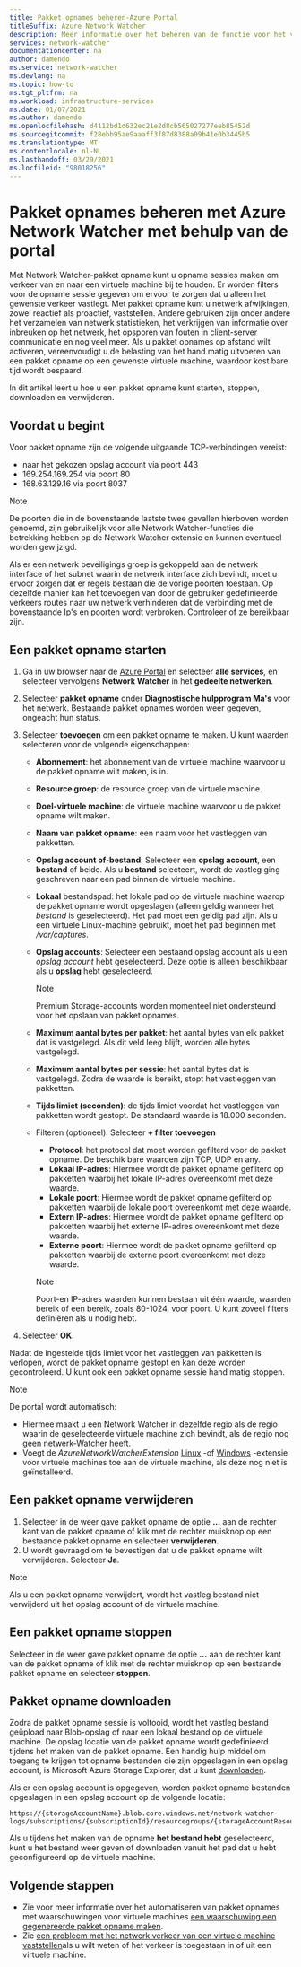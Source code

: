 ```yaml
---
title: Pakket opnames beheren-Azure Portal
titleSuffix: Azure Network Watcher
description: Meer informatie over het beheren van de functie voor het vastleggen van pakketten van Network Watcher met behulp van de Azure Portal.
services: network-watcher
documentationcenter: na
author: damendo
ms.service: network-watcher
ms.devlang: na
ms.topic: how-to
ms.tgt_pltfrm: na
ms.workload: infrastructure-services
ms.date: 01/07/2021
ms.author: damendo
ms.openlocfilehash: d4112bd1d632ec21e2d8cb565027277eeb85452d
ms.sourcegitcommit: f28ebb95ae9aaaff3f87d8388a09b41e0b3445b5
ms.translationtype: MT
ms.contentlocale: nl-NL
ms.lasthandoff: 03/29/2021
ms.locfileid: "98018256"
---
```

# <a name="manage-packet-captures-with-azure-network-watcher-using-the-portal"></a>Pakket opnames beheren met Azure Network Watcher met behulp van de portal

Met Network Watcher-pakket opname kunt u opname sessies maken om verkeer van en naar een virtuele machine bij te houden. Er worden filters voor de opname sessie gegeven om ervoor te zorgen dat u alleen het gewenste verkeer vastlegt. Met pakket opname kunt u netwerk afwijkingen, zowel reactief als proactief, vaststellen. Andere gebruiken zijn onder andere het verzamelen van netwerk statistieken, het verkrijgen van informatie over inbreuken op het netwerk, het opsporen van fouten in client-server communicatie en nog veel meer. Als u pakket opnames op afstand wilt activeren, vereenvoudigt u de belasting van het hand matig uitvoeren van een pakket opname op een gewenste virtuele machine, waardoor kost bare tijd wordt bespaard.

In dit artikel leert u hoe u een pakket opname kunt starten, stoppen, downloaden en verwijderen. 

## <a name="before-you-begin"></a>Voordat u begint

Voor pakket opname zijn de volgende uitgaande TCP-verbindingen vereist:
- naar het gekozen opslag account via poort 443
- 169.254.169.254 via poort 80
- 168.63.129.16 via poort 8037

> [!NOTE]
> De poorten die in de bovenstaande laatste twee gevallen hierboven worden genoemd, zijn gebruikelijk voor alle Network Watcher-functies die betrekking hebben op de Network Watcher extensie en kunnen eventueel worden gewijzigd.


Als er een netwerk beveiligings groep is gekoppeld aan de netwerk interface of het subnet waarin de netwerk interface zich bevindt, moet u ervoor zorgen dat er regels bestaan die de vorige poorten toestaan. Op dezelfde manier kan het toevoegen van door de gebruiker gedefinieerde verkeers routes naar uw netwerk verhinderen dat de verbinding met de bovenstaande Ip's en poorten wordt verbroken. Controleer of ze bereikbaar zijn. 

## <a name="start-a-packet-capture"></a>Een pakket opname starten

1. Ga in uw browser naar de [Azure Portal](https://portal.azure.com) en selecteer **alle services**, en selecteer vervolgens **Network Watcher** in het **gedeelte netwerken**.
2. Selecteer **pakket opname** onder **Diagnostische hulpprogram Ma's** voor het netwerk. Bestaande pakket opnames worden weer gegeven, ongeacht hun status.
3. Selecteer **toevoegen** om een pakket opname te maken. U kunt waarden selecteren voor de volgende eigenschappen:
   - **Abonnement**: het abonnement van de virtuele machine waarvoor u de pakket opname wilt maken, is in.
   - **Resource groep**: de resource groep van de virtuele machine.
   - **Doel-virtuele machine**: de virtuele machine waarvoor u de pakket opname wilt maken.
   - **Naam van pakket opname**: een naam voor het vastleggen van pakketten.
   - **Opslag account of-bestand**: Selecteer een **opslag account**, een **bestand** of beide. Als u **bestand** selecteert, wordt de vastleg ging geschreven naar een pad binnen de virtuele machine.
   - **Lokaal** bestandspad: het lokale pad op de virtuele machine waarop de pakket opname wordt opgeslagen (alleen geldig wanneer het *bestand* is geselecteerd). Het pad moet een geldig pad zijn. Als u een virtuele Linux-machine gebruikt, moet het pad beginnen met */var/captures*.
   - **Opslag accounts**: Selecteer een bestaand opslag account als u een *opslag account* hebt geselecteerd. Deze optie is alleen beschikbaar als u **opslag** hebt geselecteerd.
   
     > [!NOTE]
     > Premium Storage-accounts worden momenteel niet ondersteund voor het opslaan van pakket opnames.

   - **Maximum aantal bytes per pakket**: het aantal bytes van elk pakket dat is vastgelegd. Als dit veld leeg blijft, worden alle bytes vastgelegd.
   - **Maximum aantal bytes per sessie**: het aantal bytes dat is vastgelegd. Zodra de waarde is bereikt, stopt het vastleggen van pakketten.
   - **Tijds limiet (seconden)**: de tijds limiet voordat het vastleggen van pakketten wordt gestopt. De standaard waarde is 18.000 seconden.
   - Filteren (optioneel). Selecteer **+ filter toevoegen**
     - **Protocol**: het protocol dat moet worden gefilterd voor de pakket opname. De beschik bare waarden zijn TCP, UDP en any.
     - **Lokaal IP-adres**: Hiermee wordt de pakket opname gefilterd op pakketten waarbij het lokale IP-adres overeenkomt met deze waarde.
     - **Lokale poort**: Hiermee wordt de pakket opname gefilterd op pakketten waarbij de lokale poort overeenkomt met deze waarde.
     - **Extern IP-adres**: Hiermee wordt de pakket opname gefilterd op pakketten waarbij het externe IP-adres overeenkomt met deze waarde.
     - **Externe poort**: Hiermee wordt de pakket opname gefilterd op pakketten waarbij de externe poort overeenkomt met deze waarde.
    
     > [!NOTE]
     > Poort-en IP-adres waarden kunnen bestaan uit één waarde, waarden bereik of een bereik, zoals 80-1024, voor poort. U kunt zoveel filters definiëren als u nodig hebt.

4. Selecteer **OK**.

Nadat de ingestelde tijds limiet voor het vastleggen van pakketten is verlopen, wordt de pakket opname gestopt en kan deze worden gecontroleerd. U kunt ook een pakket opname sessie hand matig stoppen.

> [!NOTE]
> De portal wordt automatisch:
>  * Hiermee maakt u een Network Watcher in dezelfde regio als de regio waarin de geselecteerde virtuele machine zich bevindt, als de regio nog geen netwerk-Watcher heeft.
>  * Voegt de *AzureNetworkWatcherExtension* [Linux](../virtual-machines/extensions/network-watcher-linux.md) -of [Windows](../virtual-machines/extensions/network-watcher-windows.md) -extensie voor virtuele machines toe aan de virtuele machine, als deze nog niet is geïnstalleerd.

## <a name="delete-a-packet-capture"></a>Een pakket opname verwijderen

1. Selecteer in de weer gave pakket opname de optie **...** aan de rechter kant van de pakket opname of klik met de rechter muisknop op een bestaande pakket opname en selecteer **verwijderen**.
2. U wordt gevraagd om te bevestigen dat u de pakket opname wilt verwijderen. Selecteer **Ja**.

> [!NOTE]
> Als u een pakket opname verwijdert, wordt het vastleg bestand niet verwijderd uit het opslag account of de virtuele machine.

## <a name="stop-a-packet-capture"></a>Een pakket opname stoppen

Selecteer in de weer gave pakket opname de optie **...** aan de rechter kant van de pakket opname of klik met de rechter muisknop op een bestaande pakket opname en selecteer **stoppen**.

## <a name="download-a-packet-capture"></a>Pakket opname downloaden

Zodra de pakket opname sessie is voltooid, wordt het vastleg bestand geüpload naar Blob-opslag of naar een lokaal bestand op de virtuele machine. De opslag locatie van de pakket opname wordt gedefinieerd tijdens het maken van de pakket opname. Een handig hulp middel om toegang te krijgen tot opname bestanden die zijn opgeslagen in een opslag account, is Microsoft Azure Storage Explorer, dat u kunt [downloaden](https://storageexplorer.com/).

Als er een opslag account is opgegeven, worden pakket opname bestanden opgeslagen in een opslag account op de volgende locatie:

```
https://{storageAccountName}.blob.core.windows.net/network-watcher-logs/subscriptions/{subscriptionId}/resourcegroups/{storageAccountResourceGroup}/providers/microsoft.compute/virtualmachines/{VMName}/{year}/{month}/{day}/packetCapture_{creationTime}.cap
```

Als u tijdens het maken van de opname **het bestand hebt** geselecteerd, kunt u het bestand weer geven of downloaden vanuit het pad dat u hebt geconfigureerd op de virtuele machine.

## <a name="next-steps"></a>Volgende stappen

- Zie voor meer informatie over het automatiseren van pakket opnames met waarschuwingen voor virtuele machines [een waarschuwing een gegenereerde pakket opname maken](network-watcher-alert-triggered-packet-capture.md).
- Zie [een probleem met het netwerk verkeer van een virtuele machine vaststellen](diagnose-vm-network-traffic-filtering-problem.md)als u wilt weten of het verkeer is toegestaan in of uit een virtuele machine.